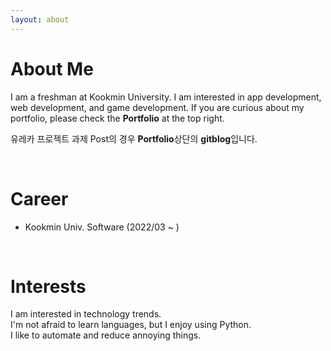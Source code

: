 ```yaml
---
layout: about
---
```


# About Me

I am a freshman at Kookmin University.
I am interested in app development, web development, and game development.
If you are curious about my portfolio, please check the **Portfolio** at the top right.

유레카 프로젝트 과제 Post의 경우 **Portfolio**상단의 **gitblog**입니다.

<br/>

# Career

<!-- - Second Company (2012/01 ~ )
  - Web Application Firewall
    - Developed TCP network acceleration module.
    - Developde Application User Interface. -->

- Kookmin Univ. Software (2022/03 ~ )
  <!-- - VPN Development Company -->

<br/>

# Interests

I am interested in technology trends.  
I'm not afraid to learn languages, but I enjoy using Python.  
I like to automate and reduce annoying things.
